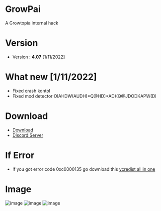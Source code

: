 # GrowPai
A Growtopia internal hack
# Version
* Version : <b>4.07</b> [1/11/2022]
# What new [1/11/2022]
* Fixed crash kontol
* Fixed mod detector OIAHDW(AUDH)*Q@HD)*AD)(Q@JDODKAPW(DI
# Download
* [Download](https://carapedi.id/6Foqu41fajR)
* [Discord Server](https://discord.gg/growpai)

# If Error
* If you got error code 0xc0000135 go download this [vcredist all in one](https://www.techpowerup.com/download/visual-c-redistributable-runtime-package-all-in-one)

# Image
![image](https://user-images.githubusercontent.com/53701922/197438942-68b8e362-1632-4aac-a925-e50122945402.png)
![image](https://user-images.githubusercontent.com/53701922/197438961-556cad59-b0c5-4dae-b37f-9f2bb48c27d0.png)
![image](https://user-images.githubusercontent.com/53701922/197438983-7d2da13b-bde9-4aca-9a7e-c918b5153a1f.png)
